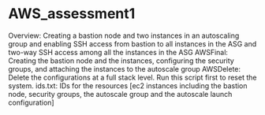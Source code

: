 # AWS_assessment1
   Overview: Creating a bastion node and two instances in an autoscaling group and enabling SSH access from bastion to all instances in the ASG and two-way SSH access among all the instances in the ASG
   AWSFinal: Creating the bastion node and the instances, configuring the security groups, and attaching the instances to the autoscale group
   AWSDelete: Delete the configurations at a full stack level. Run this script first to reset the system.
   ids.txt: IDs for the resources [ec2 instances including the bastion node, security groups, the autoscale group and the autoscale launch configuration]
   
